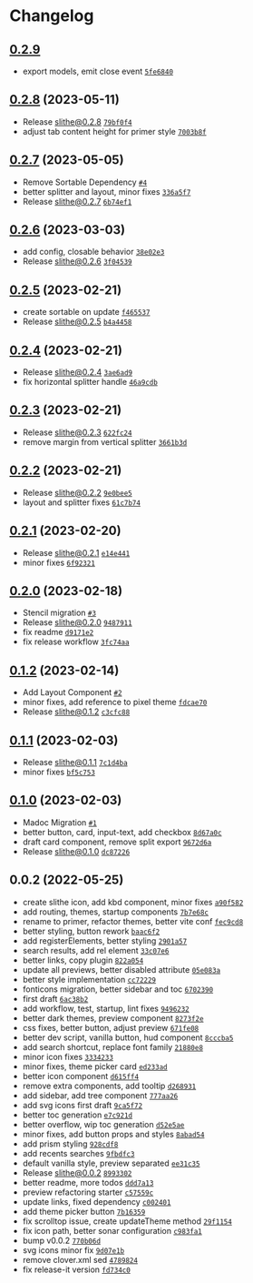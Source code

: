 # Changelog

## [0.2.9](https://github.com/cadgerfeast/slithe/compare/0.2.8...0.2.9)

- export models, emit close event [`5fe6840`](https://github.com/cadgerfeast/slithe/commit/5fe6840b650e3e581fa5d7c48358660a0189cece)

## [0.2.8](https://github.com/cadgerfeast/slithe/compare/0.2.7...0.2.8) (2023-05-11)

- Release slithe@0.2.8 [`79bf0f4`](https://github.com/cadgerfeast/slithe/commit/79bf0f4f0b52ece131f524f69a619f24c204b9ae)
- adjust tab content height for primer style [`7003b8f`](https://github.com/cadgerfeast/slithe/commit/7003b8ffba1ac23741d4a6f96b4e96a053791721)

## [0.2.7](https://github.com/cadgerfeast/slithe/compare/0.2.6...0.2.7) (2023-05-05)

- Remove Sortable Dependency [`#4`](https://github.com/cadgerfeast/slithe/pull/4)
- better splitter and layout, minor fixes [`336a5f7`](https://github.com/cadgerfeast/slithe/commit/336a5f7dd230c3ef2ae57aeeaf3c5d9ef4ce6236)
- Release slithe@0.2.7 [`6b74ef1`](https://github.com/cadgerfeast/slithe/commit/6b74ef1ef9986580726628e073a89f19d57404b0)

## [0.2.6](https://github.com/cadgerfeast/slithe/compare/0.2.5...0.2.6) (2023-03-03)

- add config, closable behavior [`38e02e3`](https://github.com/cadgerfeast/slithe/commit/38e02e39a8fb9323a32e99d6849e558afee0f887)
- Release slithe@0.2.6 [`3f04539`](https://github.com/cadgerfeast/slithe/commit/3f0453936027cf6356f70696abc3dbf09d19bb62)

## [0.2.5](https://github.com/cadgerfeast/slithe/compare/0.2.4...0.2.5) (2023-02-21)

- create sortable on update [`f465537`](https://github.com/cadgerfeast/slithe/commit/f465537a61ab4851eda2cfd6be186515566d3756)
- Release slithe@0.2.5 [`b4a4458`](https://github.com/cadgerfeast/slithe/commit/b4a4458efa1cb8d5527ef4a73fc3280b251c1998)

## [0.2.4](https://github.com/cadgerfeast/slithe/compare/0.2.3...0.2.4) (2023-02-21)

- Release slithe@0.2.4 [`3ae6ad9`](https://github.com/cadgerfeast/slithe/commit/3ae6ad90d0ed917a308be42566812ffbfe73c736)
- fix horizontal splitter handle [`46a9cdb`](https://github.com/cadgerfeast/slithe/commit/46a9cdba6bc9e2786f1b0c322b0172357130329b)

## [0.2.3](https://github.com/cadgerfeast/slithe/compare/0.2.2...0.2.3) (2023-02-21)

- Release slithe@0.2.3 [`622fc24`](https://github.com/cadgerfeast/slithe/commit/622fc24f6f12b473e24d4dff1ca270ef2aca1585)
- remove margin from vertical splitter [`3661b3d`](https://github.com/cadgerfeast/slithe/commit/3661b3dae4a5436ab9d71ca421d0125cc47773c3)

## [0.2.2](https://github.com/cadgerfeast/slithe/compare/0.2.1...0.2.2) (2023-02-21)

- Release slithe@0.2.2 [`9e0bee5`](https://github.com/cadgerfeast/slithe/commit/9e0bee557a6f51381e7671ce452c2d7489f8df57)
- layout and splitter fixes [`61c7b74`](https://github.com/cadgerfeast/slithe/commit/61c7b7448f662c1117a6e0c396055306051bc86a)

## [0.2.1](https://github.com/cadgerfeast/slithe/compare/0.2.0...0.2.1) (2023-02-20)

- Release slithe@0.2.1 [`e14e441`](https://github.com/cadgerfeast/slithe/commit/e14e441f2619487dd51b44bdc0f5758935955878)
- minor fixes [`6f92321`](https://github.com/cadgerfeast/slithe/commit/6f92321a3914a1fbbaae1745ac3f024227f4b732)

## [0.2.0](https://github.com/cadgerfeast/slithe/compare/0.1.2...0.2.0) (2023-02-18)

- Stencil migration [`#3`](https://github.com/cadgerfeast/slithe/pull/3)
- Release slithe@0.2.0 [`9487911`](https://github.com/cadgerfeast/slithe/commit/9487911e2ad24ee23c43d6e93dbe603155bf11fe)
- fix readme [`d9171e2`](https://github.com/cadgerfeast/slithe/commit/d9171e27de9e0490236aa61913ec11caeb415d27)
- fix release workflow [`3fc74aa`](https://github.com/cadgerfeast/slithe/commit/3fc74aa95e0a07c8ae8e4802c5b9627e35e93f99)

## [0.1.2](https://github.com/cadgerfeast/slithe/compare/0.1.1...0.1.2) (2023-02-14)

- Add Layout Component [`#2`](https://github.com/cadgerfeast/slithe/pull/2)
- minor fixes, add reference to pixel theme [`fdcae70`](https://github.com/cadgerfeast/slithe/commit/fdcae70c529b6c28b3eccf78bc6348275095a5b9)
- Release slithe@0.1.2 [`c3cfc88`](https://github.com/cadgerfeast/slithe/commit/c3cfc888995bf52cfccdb46efacb03a70c0688ab)

## [0.1.1](https://github.com/cadgerfeast/slithe/compare/0.1.0...0.1.1) (2023-02-03)

- Release slithe@0.1.1 [`7c1d4ba`](https://github.com/cadgerfeast/slithe/commit/7c1d4baed0f2b93ea952e0ac46fd5fc8b3c558b2)
- minor fixes [`bf5c753`](https://github.com/cadgerfeast/slithe/commit/bf5c75376800de09cb27d10a479f3de5f6d954ba)

## [0.1.0](https://github.com/cadgerfeast/slithe/compare/0.0.2...0.1.0) (2023-02-03)

- Madoc Migration [`#1`](https://github.com/cadgerfeast/slithe/pull/1)
- better button, card, input-text, add checkbox [`8d67a0c`](https://github.com/cadgerfeast/slithe/commit/8d67a0c3cd0e62a9404b93038ee80cb329c8f74f)
- draft card component, remove split export [`9672d6a`](https://github.com/cadgerfeast/slithe/commit/9672d6a46d9e7e9f80937ba4056c55f3b279bdf9)
- Release slithe@0.1.0 [`dc87226`](https://github.com/cadgerfeast/slithe/commit/dc87226e9c50bee75e9b689b1ece976894f1677c)

## 0.0.2 (2022-05-25)

- create slithe icon, add kbd component, minor fixes [`a90f582`](https://github.com/cadgerfeast/slithe/commit/a90f58284763601637bd460049694db35e7333b9)
- add routing, themes, startup components [`7b7e68c`](https://github.com/cadgerfeast/slithe/commit/7b7e68ce7f203cc59966f0034c2838c2f42184fa)
- rename to primer, refactor themes, better vite conf [`fec9cd8`](https://github.com/cadgerfeast/slithe/commit/fec9cd810d9f4f9b30450ef4ebaf0249acbca600)
- better styling, button rework [`baac6f2`](https://github.com/cadgerfeast/slithe/commit/baac6f277c00b139445eaa5e7eb83b8ee6dfd7b3)
- add registerElements, better styling [`2901a57`](https://github.com/cadgerfeast/slithe/commit/2901a579df84bf1e7d89e7382752b546080b3b76)
- search results, add rel element [`33c07e6`](https://github.com/cadgerfeast/slithe/commit/33c07e6a2183751578f7ee6abe8899e9ccbe4418)
- better links, copy plugin [`822a054`](https://github.com/cadgerfeast/slithe/commit/822a0546bdf281f04412b76ec71dbbf05f44a7ee)
- update all previews, better disabled attribute [`05e083a`](https://github.com/cadgerfeast/slithe/commit/05e083af671e222ae5451e125e3b05421e1c6ca5)
- better style implementation [`cc72229`](https://github.com/cadgerfeast/slithe/commit/cc722299c767fc29a74adcf39a81a75e7faad49e)
- fonticons migration, better sidebar and toc [`6702390`](https://github.com/cadgerfeast/slithe/commit/6702390b072197badfb674a95a08674a70406c0b)
- first draft [`6ac38b2`](https://github.com/cadgerfeast/slithe/commit/6ac38b2b734b925edc7e0d0c84f652caacf3de4c)
- add workflow, test, startup, lint fixes [`9496232`](https://github.com/cadgerfeast/slithe/commit/94962322570944596f9d269c8366c2d10183caf6)
- better dark themes, preview component [`8273f2e`](https://github.com/cadgerfeast/slithe/commit/8273f2e33f9b4c247b9142d79e6988cfb025acbd)
- css fixes, better button, adjust preview [`671fe08`](https://github.com/cadgerfeast/slithe/commit/671fe08be358c6ec52f8ef0ab4312efaef3d8f7a)
- better dev script, vanilla button, hud component [`8cccba5`](https://github.com/cadgerfeast/slithe/commit/8cccba52c2b6524cdb39d0918ff18ba61bd563bf)
- add search shortcut, replace font family [`21880e8`](https://github.com/cadgerfeast/slithe/commit/21880e8b283e7e4c2815c57fc0a529e20bdf8026)
- minor icon fixes [`3334233`](https://github.com/cadgerfeast/slithe/commit/3334233e4a773506f5206c237f4a2f385f9dd4e3)
- minor fixes, theme picker card [`ed233ad`](https://github.com/cadgerfeast/slithe/commit/ed233ad74f4e0dffddc35ff7340be8f55ee18427)
- better icon component [`d615ff4`](https://github.com/cadgerfeast/slithe/commit/d615ff43303d92a9c38bba5419860ee4de9ec701)
- remove extra components, add tooltip [`d268931`](https://github.com/cadgerfeast/slithe/commit/d2689316512920821cadba2790c8e3f805a43a60)
- add sidebar, add tree component [`777aa26`](https://github.com/cadgerfeast/slithe/commit/777aa26ad54dab7d1ab806a1993899a1f415c519)
- add svg icons first draft [`9ca5f72`](https://github.com/cadgerfeast/slithe/commit/9ca5f72b4d2f86eaff1ece70f54d7a509101f982)
- better toc generation [`e7c921d`](https://github.com/cadgerfeast/slithe/commit/e7c921d139ae8a984892884432c65e8b07ed0c1c)
- better overflow, wip toc generation [`d52e5ae`](https://github.com/cadgerfeast/slithe/commit/d52e5ae433a32fe4ecaa686fa5701ba8233e2b07)
- minor fixes, add button props and styles [`8abad54`](https://github.com/cadgerfeast/slithe/commit/8abad545a9f439771a7f41ac5d185ce9f273ae73)
- add prism styling [`928cdf8`](https://github.com/cadgerfeast/slithe/commit/928cdf80c056fcf4b5b1c90b7d3c45ff2f992033)
- add recents searches [`9fbdfc3`](https://github.com/cadgerfeast/slithe/commit/9fbdfc322226f1b750f9ab464c40119341c083af)
- default vanilla style, preview separated [`ee31c35`](https://github.com/cadgerfeast/slithe/commit/ee31c3560426db2765428c2174a1430bb47232d4)
- Release slithe@0.0.2 [`8993302`](https://github.com/cadgerfeast/slithe/commit/8993302ffdb74561b81fd0acfabe750338073e61)
- better readme, more todos [`ddd7a13`](https://github.com/cadgerfeast/slithe/commit/ddd7a13d9035796d9f49c44067ad7f7455fcd1c4)
- preview refactoring starter [`c57559c`](https://github.com/cadgerfeast/slithe/commit/c57559c9ac82ef2d9485c9af935fd0517f92fc53)
- update links, fixed dependency [`c002401`](https://github.com/cadgerfeast/slithe/commit/c002401fe8dcea0ed266ebf552f0984b7ec4d9f0)
- add theme picker button [`7b16359`](https://github.com/cadgerfeast/slithe/commit/7b163592a5484c3a8dbf625d1f29ac51f452cd8a)
- fix scrolltop issue, create updateTheme method [`29f1154`](https://github.com/cadgerfeast/slithe/commit/29f11540bb2a27a21baa7f09e0018a4118841bdf)
- fix icon path, better sonar configuration [`c983fa1`](https://github.com/cadgerfeast/slithe/commit/c983fa1d4cdf8f922456e98a0dd139ee015ca5c0)
- bump v0.0.2 [`770b06d`](https://github.com/cadgerfeast/slithe/commit/770b06d9ab030ba4ac4a94cb4518c1598e652f2b)
- svg icons minor fix [`9d07e1b`](https://github.com/cadgerfeast/slithe/commit/9d07e1b4a5fba351d3e6be5096cb7fcf9d114a67)
- remove clover.xml sed [`4789824`](https://github.com/cadgerfeast/slithe/commit/4789824d4e10e5a78ea95d2c0f233578210892a8)
- fix release-it version [`fd734c0`](https://github.com/cadgerfeast/slithe/commit/fd734c0798ae416663474cd0bd3ccf9f30ca06eb)

